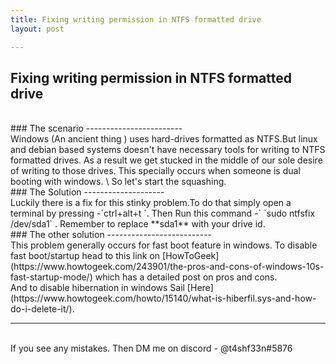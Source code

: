 ```yaml
---
title: Fixing writing permission in NTFS formatted drive
layout: post

---
```

## Fixing writing permission in NTFS formatted drive
<br>
### The scenario
------------------------
<br>
Windows (An ancient thing ) uses hard-drives formatted as NTFS.But linux and debian based systems doesn't have necessary tools for writing to NTFS formatted drives. As a result we get stucked in the middle of our sole desire of writing to those drives. This specially occurs when someone is dual booting with windows. \
So let's start the squashing. <br>
### The Solution
--------------------
<br>
Luckily there is a fix for this stinky problem.To do that simply open a terminal by pressing -`ctrl+alt+t `. Then Run this command -` `sudo ntfsfix /dev/sda1` . Remember to replace **sda1** with your drive id. <br>
### The other solution
--------------------------
<br>
This problem generally occurs for fast boot feature in windows. To disable fast boot/startup head to this link on [HowToGeek](https://www.howtogeek.com/243901/the-pros-and-cons-of-windows-10s-fast-startup-mode/) which has a detailed post on pros and cons. 
<br>
And to disable hibernation in windows Sail [Here](https://www.howtogeek.com/howto/15140/what-is-hiberfil.sys-and-how-do-i-delete-it/). 
<br>

------------------------------
<br>
If you see any mistakes. Then DM me on discord - @t4shf33n#5876